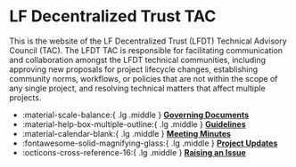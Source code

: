 # LF Decentralized Trust TAC

This is the website of the LF Decentralized Trust (LFDT) Technical Advisory
Council (TAC). The LFDT TAC is responsible for facilitating communication
and collaboration amongst the LFDT technical communities, including approving
new proposals for project lifecycle changes, establishing community norms,
workflows, or policies that are not within the scope of any single project,
and resolving technical matters that affect multiple projects.

<div class="grid cards" markdown>

- :material-scale-balance:{ .lg .middle } __[Governing Documents](./governing-documents/index.md)__
- :material-help-box-multiple-outline:{ .lg .middle } __[Guidelines](./guidelines/index.md)__
- :material-calendar-blank:{ .lg .middle } __[Meeting Minutes](./meeting-minutes/index.md)__
- :fontawesome-solid-magnifying-glass:{ .lg .middle } __[Project Updates](./project-updates/index.md)__
- :octicons-cross-reference-16:{ .lg .middle } __[Raising an Issue](./raising-an-issue.md)__

</div>
